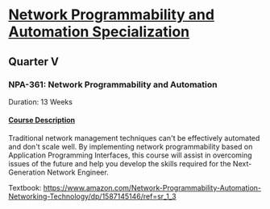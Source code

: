 # <ins>Network Programmability and Automation Specialization</ins>

## Quarter V

### NPA-361: Network Programmability and Automation

Duration: 13 Weeks

#### <ins>Course Description</ins> 

Traditional network management techniques can't be effectively automated and don't scale well. By implementing network programmability based on Application Programming Interfaces, this course will assist in overcoming issues of the future and help you develop the skills required for the Next-Generation Network Engineer.

Textbook: 
https://www.amazon.com/Network-Programmability-Automation-Networking-Technology/dp/1587145146/ref=sr_1_3  
